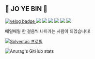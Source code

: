 ## 🖤 JO YE BIN 🤍
<!-- 벨로그 -->
<a href="https://velog.io/@y_bin/posts">
    <img src="https://img.shields.io/badge/velog-20C997?style=for-the-badge&logo=velog&logoColor=white" alt="velog badge">
</a>

<!-- 스프링 -->
<img src="https://img.shields.io/badge/spring-6DB33F?style=for-the-badge&logo=spring&logoColor=white">

<!-- 스프링부트 -->
<img src="https://img.shields.io/badge/springboot-6DB33F?style=for-the-badge&logo=springboot&logoColor=white">
 <!-- 깃허브 -->
<img src="https://img.shields.io/badge/github-181717?style=for-the-badge&logo=github&logoColor=white">
 <!-- css -->
<img src="https://img.shields.io/badge/css3-1572B6?style=for-the-badge&logo=css3&logoColor=white">
<!-- django -->
<img src="https://img.shields.io/badge/django-092E20?style=for-the-badge&logo=django&logoColor=white">


<img src="https://img.shields.io/badge/javascript-F7DF1E?style=for-the-badge&logo=JavaScript&logoColor=white">



매일매일 한 걸음씩 나아가는 사람이 되겠습니다!

  
[![Solved.ac
프로필](http://mazassumnida.wtf/api/v2/generate_badge?boj=yebin0322)](https://solved.ac/yebin0322)

  
![Anurag's GitHub stats](https://github-readme-stats.vercel.app/api?username=Jyebin&show_icons=true&theme=graywhite)

